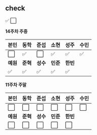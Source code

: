 ## check
:white_check_mark:
:white_large_square:

**14주차 주중**

|본민|동학|준섭|소현|성주|수민|
|----|----|----|----|----|----|
|:white_large_square:|:white_check_mark:|:white_large_square:|:white_check_mark:|:white_check_mark:|:white_check_mark:|
|**예원**|**준혁**|**성수**|**민준**|**한빈**|
|:white_check_mark:|:white_check_mark:|:white_check_mark:|:white_check_mark:|:white_check_mark:|

**11주차 주말**

|본민|동학|준섭|소현|성주|수민|
|----|----|----|----|----|----|
|:white_large_square:|:white_large_square:|:white_large_square:|:white_large_square:|:white_large_square:|:white_large_square:|
|**예원**|**준혁**|**성수**|**민준**|**한빈**|
|:white_large_square:|:white_large_square:|:white_large_square:|:white_large_square:|:white_large_square:|
